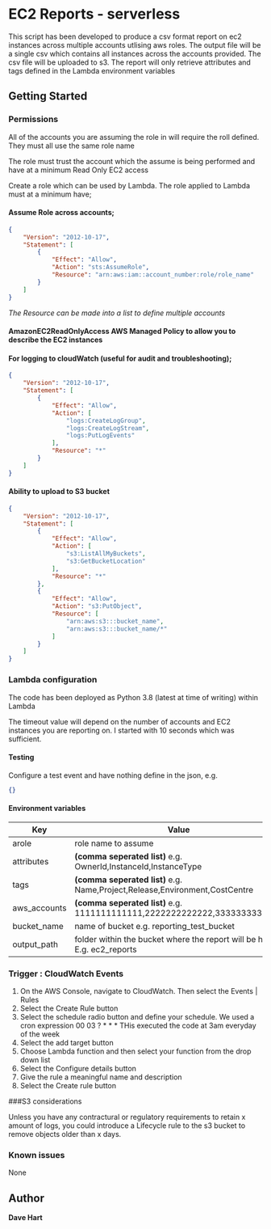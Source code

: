 # EC2 Reports - serverless

This script has been developed to produce a csv format report on ec2 instances across multiple accounts utlising aws roles. The output file will be a single csv which contains all instances across the accounts provided. The csv file will be uploaded to s3. The report will only retrieve attributes and tags defined in the Lambda environment variables

## Getting Started
### Permissions

All of the accounts you are assuming the role in will require the roll defined. They must all use the same role name

The role must trust the account which the assume is being performed and have at a minimum Read Only EC2 access

Create a role which can be used by Lambda. The role applied to Lambda must at a minimum have;

#### Assume Role across accounts;
```json
{
    "Version": "2012-10-17",
    "Statement": [
        {
            "Effect": "Allow",
            "Action": "sts:AssumeRole",
            "Resource": "arn:aws:iam::account_number:role/role_name"
        }
    ]
}
```
*The Resource can be made into a list to define multiple accounts*

#### AmazonEC2ReadOnlyAccess     AWS Managed Policy to allow you to describe the EC2 instances

#### For logging to cloudWatch (useful for audit and troubleshooting);
```json
{
    "Version": "2012-10-17",
    "Statement": [
        {
            "Effect": "Allow",
            "Action": [
                "logs:CreateLogGroup",
                "logs:CreateLogStream",
                "logs:PutLogEvents"
            ],
            "Resource": "*"
        }
    ]
}
```
#### Ability to upload to S3 bucket
```json
{
    "Version": "2012-10-17",
    "Statement": [
        {
            "Effect": "Allow",
            "Action": [
                "s3:ListAllMyBuckets",
                "s3:GetBucketLocation"
            ],
            "Resource": "*"
        },
        {
            "Effect": "Allow",
            "Action": "s3:PutObject",
            "Resource": [
                "arn:aws:s3:::bucket_name",
                "arn:aws:s3:::bucket_name/*"
            ]
        }
    ]
}
```

### Lambda configuration

The code has been deployed as Python 3.8 (latest at time of writing) within Lambda

The timeout value will depend on the number of accounts and EC2 instances you are reporting on. I started with 10 seconds which was sufficient.

#### Testing

Configure a test event and have nothing define in the json, e.g.
```json
{}
```

#### Environment variables

Key                  | Value
---------------------|----------------------
arole | role name to assume
attributes | **(comma seperated list)** e.g. OwnerId,InstanceId,InstanceType
tags | **(comma seperated list)** e.g. Name,Project,Release,Environment,CostCentre
aws_accounts | **(comma seperated list)** e.g. 1111111111111,2222222222222,3333333333333
bucket_name | name of bucket e.g. reporting_test_bucket
output_path | folder within the bucket where the report will be held. E.g. ec2_reports

### Trigger : CloudWatch Events

1. On the AWS Console, navigate to CloudWatch. Then select the Events | Rules
2. Select the Create Rule button
3. Select the schedule radio button and define your schedule. We used a cron expression 
    00 03 ? * * *
    THis executed the code at 3am everyday of the week
4. Select the add target button
5. Choose Lambda function and then select your function from the drop down list
6. Select the Configure details button
7. Give the rule a meaningful name and description
7. Select the Create rule button

###S3 considerations

Unless you have any contractural or regulatory requirements to retain x amount of logs, you could introduce a 
Lifecycle rule to the s3 bucket to remove objects older than x days.

### Known issues
None

## Author

**Dave Hart**